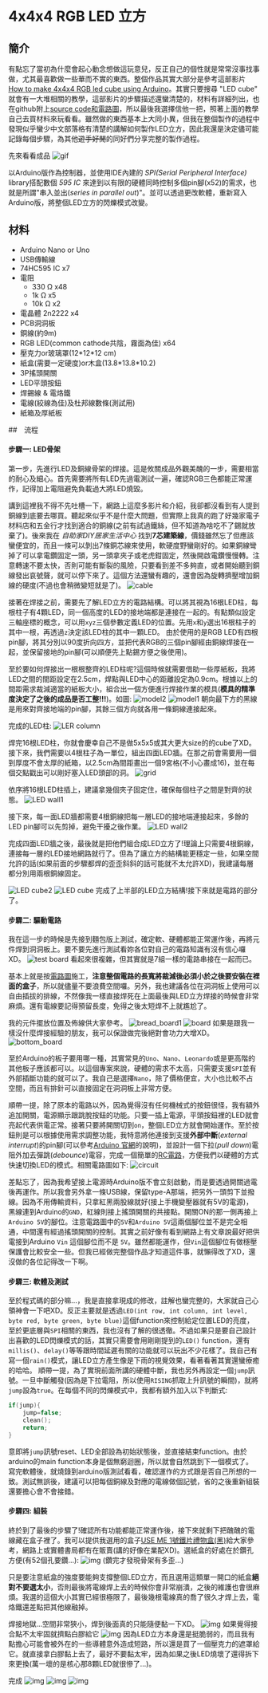# 4x4x4 RGB LED 立方
## 簡介
有點忘了當初為什麼會起心動念想做這玩意兒，反正自己的個性就是常常沒事找事做，尤其最喜歡做一些華而不實的東西。整個作品其實大部分是參考這部影片[How to make 4x4x4 RGB led cube using Arduino](https://www.youtube.com/watch?v=t2ld4nQV0Dc&t=1470s)。其實只要搜尋 "LED cube" 就會有一大堆相關的教學，這部影片的步驟描述還蠻清楚的，材料有詳細列出，也在github附上[source code和電路圖](https://github.com/anoopmm/RGB_LED_CUBE)，所以最後我選擇信他一把，照著上面的教學自己去買材料來玩看看。雖然做的東西基本上大同小異，但我在整個製作的過程中發現似乎蠻少中文部落格有清楚的講解如何製作LED立方，因此我還是決定儘可能記錄每個步驟，為其他~~遊手好閒~~的同好們分享完整的製作過程。

先來看看成品
![gif](./img/breath.gif)

以Arduino版作為控制器，並使用IDE內建的 _SPI(Serial Peripheral Interface)_ library搭配數個 _595 IC_ 來達到以有限的硬體同時控制多個pin腳(x52)的需求，也就是所謂"串入並出(_series in parallel out_)"。並可以透過更改軟體，重新寫入Arduino版，將整個LED立方的閃爍模式改變。

## 材料
* Arduino Nano or Uno
* USB傳輸線
* 74HC595 IC x7
* 電阻
    * 330 Ω x48
    * 1k  Ω x5
    * 10k Ω x2
* 電晶體 2n2222 x4
* PCB洞洞板
* 銅線(約9m)
* RGB LED(common cathode共陰，霧面為佳) x64
* 壓克力or玻璃罩(12\*12\*12 cm)
* 紙盒(需要一定硬度)or木盒(13.8\*13.8\*10.2)
* 3P搖頭開關
* LED平頭按鈕
* 焊錫線 & 電烙鐵
* 電線(絞線為佳)及杜邦線數條(測試用)
* 紙箱及厚紙板

##　流程
#### 步驟一: LED骨架
第一步，先進行LED及銅線骨架的焊接。這是攸關成品外觀美醜的一步，需要相當的耐心及細心。首先需要將所有LED先過電測試一遍，確認RGB三色都能正常運作，記得加上電阻避免負載過大將LED燒毀。

講到這裡我不得不先吐槽一下，網路上這麼多影片和介紹，我卻都沒看到有人提到銅線到底要去哪買。聽起來似乎不是什麼大問題，但實際上我真的跑了好幾家電子材料店和五金行才找到適合的銅線(之前有試過鐵絲，但不知道為啥吃不了錫就放棄了)。後來我在 _自助家DIY居家生活中心_ 找到**7芯建築線**，價錢雖然忘了但應該蠻便宜的，而且一條可以剝出7條銅芯線來使用，軟硬度野蠻剛好的。如果銅線彎掉了可以拿電鑽固定一頭，另一頭拿夾子或老虎鉗固定，然後開啟電鑽慢慢轉。注意轉速不要太快，否則可能有斷裂的風險，只要看到差不多夠直，或者開始聽到銅線發出哀號聲，就可以停下來了。這個方法還蠻有趣的，還會因為旋轉擠壓增加銅線的硬度(不過也會稍微變短就是了)。
![cable](./img/cable2.jpg)

接著在焊接之前，需要先了解LED立方的電路結構。可以將其視為16根LED柱，每根柱子有4顆LED，同一個高度的LED的接地端都是連接在一起的。有點類似設定三軸座標的概念，可以用`xyz`三個參數定義LED的位置。先用`x`和`y`選出16根柱子的其中一根，再透過`z`決定該LED柱的其中一顆LED。
由於使用的是RGB LED有四根pin腳，將其分別以90度折向四方，並把代表RGB的三個pin腳經由銅線焊接在一起，並保留接地的pin腳(可以順便先上點錫方便之後使用)。

至於要如何焊接出一根根整齊的LED柱呢?這個時候就需要借助一些厚紙板，我將LED之間的間距設定在2.5cm，焊點與LED中心的距離設定為0.9cm。根據以上的間距需求裁減適當的紙板大小，組合出一個方便進行焊接作業的模具(**模具的精準度決定了之後的成品是否工整!!!**)。如圖:
![model2](./img/model2.jpg)
![model1](./img/model.jpg)
朝向最下方的黑線是用來對齊接地端的pin腳，其餘三個方向就各用一條銅線連接起來。

完成的LED柱:
![LER column](./img/cube_210221.jpg)

焊完16根LED柱，你就會慶幸自己不是做5x5x5或其大更大size的的cube了XD。接下來，我們需要以4根柱子為一單位，組出四面LED牆。在那之前會需要用一個到厚度不會太厚的紙箱，以2.5cm為間距畫出一個9宮格(不小心畫成16)，並在每個交點戳出可以剛好塞入LED頭部的洞。
![grid](./img/cube_210221_0.jpg)

依序將16根LED柱插上，建議拿幾個夾子固定住，確保每個柱子之間是對齊的狀態。
![LED wall1](./img/cube_210221_1.jpg)

接下來，每一面LED牆都需要4根銅線把每一層LED的接地端連接起來，多餘的LED pin腳可以先剪掉，避免干擾之後作業。
![LED wall2](./img/cube_210221_2.jpg)

完成四面LED牆之後，最後就是把他們組合成LED立方了!理論上只需要4根銅線，連接每一層的LED接地網路就行了。但為了讓立方的結構能更穩定一些，如果空間允許的話(如果前面的步驟都焊的歪歪斜斜的話可能就不太允許XD)，我建議每層都分別用兩根銅線固定。

![LED cube2](./img/cube_210221_5.jpg)
![LED cube](./img/cube_210221_3.jpg)
完成了上半部的LED立方結構!接下來就是電路的部分了。

#### 步驟二: 驅動電路
我在這一步的時候是先接到麵包版上測試，確定軟、硬體都能正常運作後，再將元件焊到洞洞板上。要不要先進行測試看妳各位對自己的電路知識有沒有信心囉XD。
![test board](./img/test1.jpg)
看起來很複雜，但其實就是7組一樣的電路串接在一起而已。

基本上就是按[電路圖](https://github.com/anoopmm/RGB_LED_CUBE/blob/master/rgbled.PDF)施工，**注意整個電路的長寬將裁減後必須小於之後要安裝在裡面的盒子**，所以就儘量不要浪費空間囉。另外，我也建議各位在洞洞板上使用可以自由插拔的排線，不然像我一樣直接焊死在上面最後與LED立方焊接的時候會非常麻煩。還有電線要記得預留長度，免得之後太短焊不上就尷尬了。

我的元件擺放位置及佈線供大家參考。
![bread_board1](./img/bread_board1.jpg)
![board](./img/board.jpg)
如果是跟我一樣沒什麼焊接經驗的朋友，我可以保證做完後絕對會功力大增XD。
![bottom_board](./img/bottom_board.jpg)

至於Arduino的板子要用哪一種，其實常見的`Uno`、`Nano`、`Leonardo`或是更高階的其他板子應該都可以。以這個專案來說，硬體的需求不太高，只需要支援`SPI`並有外部插斷功能的就可以了。我自己是選擇`Nano`，除了價格便宜，大小也比較不占空間，而且有排針可以直接固定在洞洞板上非常方便。

順帶一提，除了原本的電路以外，因為覺得沒有任何機械式的按鈕很怪，我有額外追加開關，電源顯示跟跳脫按鈕的功能。只要一插上電源，平頭按鈕裡的LED就會亮起代表供電正常。接著只要將開關切到`on`，整個LED立方就會開始運作。至於按鈕則是可以根據使用需求調整功能，我特意將他連接到支援**外部中斷**(_external interrupt_)的pin腳(可以參考[Arduino 官網](https://www.arduino.cc/reference/en/language/functions/external-interrupts/attachinterrupt/)的說明)，並設計一個下拉(_pull down_)電阻外加去彈跳(_debounce_)電容，完成一個簡單的[RC電路](https://reference.digilentinc.com/learn/microprocessor/tutorials/debouncing-via-rc-filter/start)，方便我們以硬體的方式快速切換LED的模式。相關電路圖如下:
![circuit](./img/circuit2.JPG)

差點忘了，因為我希望接上電源時Arduino版不會立刻啟動，而是要透過開關過電後再運作。所以我會另外拿一條USB線，保留type-A那端，把另外一頭剪下並撥線。因為不用傳輸資料，只拿紅黑兩股線就好(接上手機變壓器就有5V的電源)，黑線連到Arduino的`GND`，紅線則接上搖頭開關的共接點。開關ON的那一側再接上`Arduino 5V`的腳位。注意電路圖中的`5V`和`Arduino 5V`這兩個腳位並不是完全相通，中間還有經過搖頭開關的控制。其實之前好像有看到網路上有文章說最好把供電接到Arduino `Vin` 這個腳位而不是 `5V`。雖然都能運作，但`Vin`這個腳位有做穩壓保護會比較安全一些。但我已經做完整個作品才知道這件事，就懶得改了XD，還沒做的各位記得改一下啊。

#### 步驟三: 軟體及測試
至於程式碼的部分嘛...，我是直接拿現成的修改，註解也蠻完整的，大家就自己心領神會一下吧XD。反正主要就是透過`LED(int row, int column, int level, byte red, byte green, byte blue)`這個function來控制給定位置LED的亮度，至於更底層與`SPI`相關的東西，我也沒有了解的很透徹。不過如果只是要自己設計出喜歡的LED閃爍模式的話，其實只需要會用剛剛提到的`LED()` function，還有`millis()`、`delay()`等等跟時間延遲有關的功能就可以玩出不少花樣了。我自己有寫一個`rain()`模式，讓LED立方產生像是下雨的視覺效果，看著看著其實還蠻療癒的哈哈。
順帶一提，為了實現前面所講的硬體中斷，我也另外再設定一個`jump`訊號。一旦中斷觸發(因為是下拉電阻，所以使用`RISING`抓取上升訊號的瞬間)，就將`jump`設為`true`。在每個不同的閃爍模式中，我都有額外加入以下判斷式:
```c
if(jump){
    jump=false;
    clean();
    return;  
}
```
意即將`jump`訊號reset、LED全部設為初始狀態後，並直接結束function。由於arduino的main function本身是個無窮迴圈，所以就會自然跳到下一個模式了。
寫完軟體後，就燒錄到arduino版測試看看，確認運作的方式跟是否自己所想的一致。測試無誤後，建議可以把每個銅線及對應的電線做個記號，省的之後重新組裝還要擔心會不會接錯。

#### 步驟四: 組裝
終於到了最後的步驟了!確認所有功能都能正常運作後，接下來就剩下把醜醜的電線藏在盒子裡了。我可以提供我選用的盒子[USE ME 1號鐵片禮物盒(黑)](https://www.kingstone.com.tw/basic/2082290789153/)給大家參考，網路上或實體書局都有在販賣(講的好像在業配XD)。選紙盒的好處在於鑽孔方便(有52個孔要鑽...):
![img](./img/dig_hole.jpg)
(鑽完才發現骨架有多歪...)

只是要注意紙盒的強度要能夠支撐整個LED立方，而且選用這類單一開口的紙盒**絕對不要選太小**，否則最後將電線焊上去的時候你會非常崩潰，之後的維護也會很麻煩。我選的這個大小其實已經很極限了，最後幾根電線真的喬了很久才焊上去，電烙鐵還差點把其他線融掉。

焊接地獄...空間非常狹小，焊到後面真的只能隨便黏一下XD。
![img](./img/black_hole.jpg)
如果覺得接合點不太牢固就擠點白膠給它
![img](./img/white_glue.jpg)
因為LED立方本身還是挺脆弱的，而且我有點擔心可能會被外在的一些導體意外造成短路，所以還是買了一個壓克力的遮罩給它。就直接拿白膠黏上去了，最好不要黏太牢，因為如果之後LED燒壞了還得拆下來更換(萬一壞的是核心那8顆LED就很慘了...)。

完成
![img](./img/finish.jpg)
![img](./img/finish2.jpg)
![img](./img/finish3.jpg)
